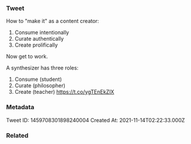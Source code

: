 ### Tweet
How to "make it" as a content creator:

1. Consume intentionally
2. Curate authentically
3. Create prolifically

Now get to work.

A synthesizer has three roles:

1. Consume (student)
2. Curate (philosopher)
3. Create (teacher)
https://t.co/ygTEnEkZlX

### Metadata
Tweet ID: 1459708301898240004
Created At: 2021-11-14T02:22:33.000Z

### Related

